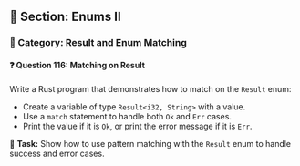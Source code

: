 ## 📘 Section: Enums II  
### 🔹 Category: Result and Enum Matching  
#### ❓ Question 116: Matching on Result

Write a Rust program that demonstrates how to match on the `Result` enum:

- Create a variable of type `Result<i32, String>` with a value.
- Use a `match` statement to handle both `Ok` and `Err` cases.
- Print the value if it is `Ok`, or print the error message if it is `Err`.

🔧 **Task:** Show how to use pattern matching with the `Result` enum to handle success and error cases.
